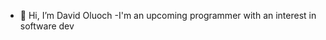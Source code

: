 - 👋 Hi, I’m David Oluoch
-I'm an upcoming programmer with an interest in software dev


<!---
Davidoluoch/Davidoluoch is a ✨ special ✨ repository because its `README.md` (this file) appears on your GitHub profile.
You can click the Preview link to take a look at your changes.
--->
